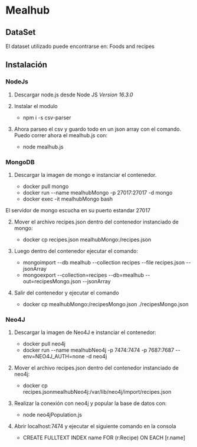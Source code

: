 # Mealhub

## DataSet

El dataset utilizado puede encontrarse en: <a src="https://www.kaggle.com/shuyangli94/food-com-recipes-and-user-interactions?select=RAW_recipes.csv">Foods and recipes</a>

## Instalación

### NodeJs

1. Descargar node.js desde <a src="https://nodejs.org/es/">Node JS</a> *Version 16.3.0* 

2. Instalar el modulo

    * npm i -s csv-parser

3. Ahora parseo el csv y guardo todo en un json array con el comando. Puedo correr ahora el mealhub.js con: 

    * node mealhub.js

### MongoDB

1. Descargar la imagen de mongo e instanciar el contenedor.

    * docker pull mongo
    * docker run --name mealhubMongo -p 27017:27017 -d mongo
    * docker exec -it mealhubMongo bash

El servidor de mongo escucha en su puerto estandar 27017

2. Mover el archivo recipes.json dentro del contenedor instanciado de mongo:
    * docker cp recipes.json mealhubMongo:/recipes.json

3. Luego dentro del contenedor ejecutar el comando:

    * mongoimport --db mealhub --collection recipes --file recipes.json --jsonArray
    * mongoexport --collection=recipes --db=mealhub --out=recipesMongo.json --jsonArray
4. Salir del contenedor y ejecutar el comando
    * docker cp mealhubMongo:/recipesMongo.json ./recipesMongo.json


### Neo4J

1.  Descargar la imagen de Neo4J e instanciar el contenedor:

    * docker pull neo4j
    * docker run --name mealhubNeo4j -p 7474:7474 -p 7687:7687 --env=NEO4J_AUTH=none -d neo4j

2. Mover el archivo recipes.json dentro del contenedor instanciado de neo4j:
    * docker cp recipes.jsonmealhubNeo4j:/var/lib/neo4j/import/recipes.json

3. Realizar la conexión con neo4j y popular la base de datos con:

    * node neo4jPopulation.js

4. Abrir localhost:7474 y ejecutar el siguiente comando en la consola
 
    * CREATE FULLTEXT INDEX name FOR (r:Recipe) ON EACH [r.name]

